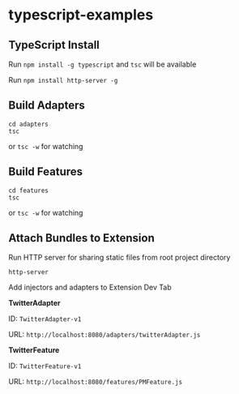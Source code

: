 # typescript-examples
## TypeScript Install
Run `npm install -g typescript` and `tsc` will be available

Run `npm install http-server -g`
## Build Adapters
```
cd adapters
tsc
```
or `tsc -w` for watching
## Build Features
```
cd features
tsc
```
or `tsc -w` for watching

## Attach Bundles to Extension
Run HTTP server for sharing static files from root project directory
```
http-server
```

Add injectors and adapters to Extension Dev Tab

**TwitterAdapter**

ID: `TwitterAdapter-v1`

URL: `http://localhost:8080/adapters/twitterAdapter.js`

**TwitterFeature**

ID: `TwitterFeature-v1`

URL: `http://localhost:8080/features/PMFeature.js`
